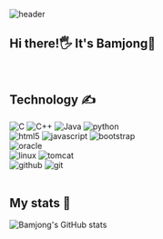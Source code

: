 <div align="left">

![header](https://capsule-render.vercel.app/api?type=waving&color=gradient&height=300&section=header&text=Bamjong&fontSize=90)

## Hi there!🖐  It's Bamjong🌰

<br>

## Technology ✍

![C](https://img.shields.io/badge/c-%2300599C.svg?style=for-the-badge&logo=c&logoColor=white)
![C++](https://img.shields.io/badge/c++-%2300599C.svg?style=for-the-badge&logo=c%2B%2B&logoColor=white)
![Java](https://img.shields.io/badge/java-%23ED8B00.svg?style=for-the-badge&logo=java&logoColor=white) 
![python](https://img.shields.io/badge/python-3776AB?style=for-the-badge&logo=python&logoColor=white)
<br>
![html5](https://img.shields.io/badge/html5-E34F26?style=for-the-badge&logo=html5&logoColor=white)
![javascript](https://img.shields.io/badge/javascript-F7DF1E?style=for-the-badge&logo=javascript&logoColor=black)
![bootstrap](https://img.shields.io/badge/bootstrap-7952B3?style=for-the-badge&logo=bootstrap&logoColor=white)
<br>
![oracle](https://img.shields.io/badge/oracle-F80000?style=for-the-badge&logo=oracle&logoColor=white)
<br>
![linux](https://img.shields.io/badge/linux-FCC624?style=for-the-badge&logo=linux&logoColor=black)
![tomcat](https://img.shields.io/badge/apachetomcat-F8DC75?style=for-the-badge&logo=apachetomcat&logoColor=white)
<br>
![github](https://img.shields.io/badge/github-181717?style=for-the-badge&logo=github&logoColor=white)
![git](https://img.shields.io/badge/git-F05032?style=for-the-badge&logo=git&logoColor=white)
<br><br>

## My stats 💪

![Bamjong's GitHub stats](https://github-readme-stats.vercel.app/api?username=Bamjong&show_icons=true&theme=vue)

</div>